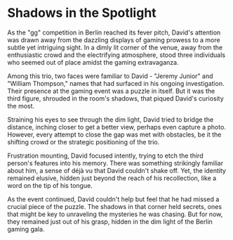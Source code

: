 # Shadows in the Spotlight

As the "gg" competition in Berlin reached its fever pitch, David's attention was drawn away from the dazzling displays of gaming prowess to a more subtle yet intriguing sight. In a dimly lit corner of the venue, away from the enthusiastic crowd and the electrifying atmosphere, stood three individuals who seemed out of place amidst the gaming extravaganza.

Among this trio, two faces were familiar to David - "Jeremy Junior" and "William Thompson," names that had surfaced in his ongoing investigation. Their presence at the gaming event was a puzzle in itself. But it was the third figure, shrouded in the room's shadows, that piqued David's curiosity the most.

Straining his eyes to see through the dim light, David tried to bridge the distance, inching closer to get a better view, perhaps even capture a photo. However, every attempt to close the gap was met with obstacles, be it the shifting crowd or the strategic positioning of the trio.

Frustration mounting, David focused intently, trying to etch the third person's features into his memory. There was something strikingly familiar about him, a sense of déjà vu that David couldn't shake off. Yet, the identity remained elusive, hidden just beyond the reach of his recollection, like a word on the tip of his tongue.

As the event continued, David couldn't help but feel that he had missed a crucial piece of the puzzle. The shadows in that corner held secrets, ones that might be key to unraveling the mysteries he was chasing. But for now, they remained just out of his grasp, hidden in the dim light of the Berlin gaming gala.
